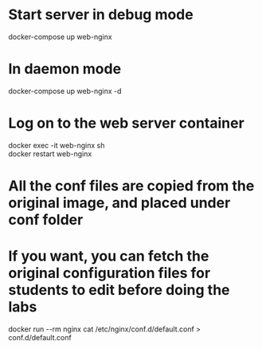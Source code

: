 # Start server in debug mode
docker-compose up web-nginx
# In daemon mode
docker-compose up  web-nginx -d  
# Log on to the web server container
docker exec -it web-nginx sh  
docker restart  web-nginx



# All the conf files are copied from the original image, and placed under conf folder
# If you want, you can fetch the original configuration files for students to edit before doing the labs
docker run --rm nginx cat /etc/nginx/conf.d/default.conf > conf.d/default.conf
